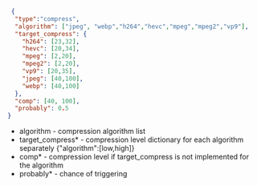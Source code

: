 ```json
 {
  "type":"compress",
  "algorithm": ["jpeg", "webp","h264","hevc","mpeg","mpeg2","vp9"],
  "target_compress": {
    "h264": [23,32],
    "hevc": [20,34],
    "mpeg": [2,20],
    "mpeg2": [2,20],
    "vp9": [20,35],
    "jpeg": [40,100],
    "webp": [40,100]
  },
  "comp": [40, 100],
  "probably": 0.5
}
```
- algorithm - compression algorithm list
- target_compress* - compression level dictionary for each algorithm separately {"algorithm":[low,high]}
- comp* - compression level if target_compress is not implemented for the algorithm
- probably* - chance of triggering
